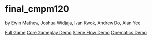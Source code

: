 # final_cmpm120
by Ewin Mathew, Joshua Widjaja, Ivan Kwok, Andrew Do, Alan Yee

[Full Game](https://senorpapistas.github.io/final_cmpm120)
[Core Gameplay Demo](https://senorpapistas.github.io/core%20gameplay/coregameplay.html)
[Scene Flow Demo](https://senorpapistas.github.io/scene%20flow/sceneflow.html)
[Cinematics Demo](https://senorpapistas.github.io/cinematics/cinematics.html)